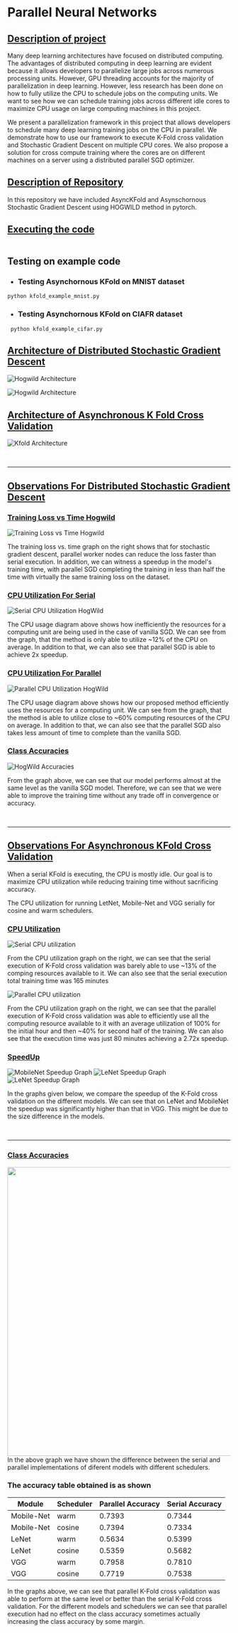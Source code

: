 # Parallel Neural Networks

## <u>Description of project</u>

Many deep learning architectures have focused on distributed computing. The advantages of distributed computing in deep learning are evident because it allows developers to parallelize large jobs across numerous processing units. However, GPU threading accounts for the majority of parallelization in deep learning. However, less research has been done on how to fully utilize the CPU to schedule jobs on the computing units. We want to see how we can schedule training jobs across different idle cores to maximize CPU usage on large computing machines in this project.

We present a parallelization framework in this project that allows developers to schedule many deep learning training jobs on the CPU in parallel. We demonstrate how to use our framework to execute K-Fold cross validation and Stochastic Gradient Descent on multiple CPU cores. We also propose a solution for cross compute training where the cores are on different machines on a server using a distributed parallel SGD optimizer.

## <u>Description of Repository</u>

In this repository we have included AsyncKFold and Asynschornous Stochastic Gradient Descent using HOGWILD method in pytorch. 



## <u>Executing the code</u>

```

```

## Testing on example code

- ### Testing Asynchornous KFold on MNIST dataset

```
python kfold_example_mnist.py 
```

 - ### Testing Asynchornous KFold on CIAFR dataset
```
 python kfold_example_cifar.py
 ```

## <u>Architecture of Distributed Stochastic Gradient Descent</u>

![Hogwild Architecture](./asset/block-diagram-Hogwild-3.png)

![Hogwild Architecture](./asset/block-diagram-Hogwild-4.png)

## <u>Architecture of Asynchronous K Fold Cross Validation</u>

![Kfold Architecture](./asset/KFold-Architecture.png)

<br>
<hr>

## <u>Observations For Distributed Stochastic Gradient Descent</u>

### <u>Training Loss vs Time Hogwild</u>

![Training Loss vs Time Hogwild](./asset/Training-Loss-vs-Time-Hogwild.png)

The training loss vs. time graph on the right shows that for stochastic gradient descent, parallel worker nodes can reduce the loss faster than serial execution. In addition, we can witness a speedup in the model's training time, with parallel SGD completing the training in less than half the time with virtually the same training loss on the dataset.

### <u> CPU Utilization For Serial</u>

![Serial CPU Utilization HogWild](./asset/CPU-Usage-Hogwild-Serial.png)

The CPU usage diagram above shows how inefficiently the resources for a computing unit are being used in the case of vanilla SGD. We can see from the graph, that the method is only able to utilize ~12% of the CPU on average. In addition to that, we can also see that parallel SGD is able to achieve 2x speedup.

### <u> CPU Utilization For Parallel</u>

![Parallel CPU Utilization HogWild](./asset/CPU-Usage-Hogwild-Parallel.png)

The CPU usage diagram above shows how our proposed method efficiently uses the resources for a computing unit. We can see from the graph, that the method is able to utilize close to ~60% computing resources of the CPU on average. In addition to that, we can also see that the parallel SGD also takes less amount of time to complete than the vanilla SGD.

### <u> Class Accuracies</u>
![HogWild Accuracies](./asset/Class-Accuracies-Hogwild.png)

From the graph above, we can see that our model performs almost at the same level as the vanilla SGD model. Therefore, we can see that we were able to improve the training time without any trade off in convergence or accuracy.

<br>
<hr>

## <u>Observations For Asynchronous KFold Cross Validation</u>

When a serial KFold is executing, the CPU is mostly idle. Our goal is to maximize CPU utilization while reducing training time without sacrificing accuracy.

The CPU utilization for running LetNet, Mobile-Net and VGG serially for cosine and warm schedulers.

### <u>CPU Utilization</u>

![Serial CPU utilization](./asset/CPU-Usage-Non-Parallel.png)

From the CPU utilization graph on the right, we can see that the serial execution of K-Fold cross validation was barely able to use ~13% of the comping resources available to it. We can also see that the serial execution total training time was 165 minutes



![Parallel CPU utilization](./asset/CPU-Usage-Parallel.png)

 From the CPU utilization graph on the right, we can see that the parallel execution of K-Fold cross validation was able to efficiently use all the computing resource available to it with an average utilization of 100% for the initial hour and then ~40% for second half of the training. We can also see that the execution time was just 80 minutes achieving a 2.72x speedup.




### <u>SpeedUp</u>
![MobileNet Speedup Graph](./asset/mobilenet-speedup.png)
![LeNet Speedup Graph](./asset/lenet-speedup.png)
![LeNet Speedup Graph](./asset/vgg-speedup.png)

In the graphs given below, we compare the speedup of the K-Fold cross validation on the different models. We can see that on LeNet and MobileNet the speedup was significantly higher than that in VGG. This might be due to the size difference in the models.

<br>
<hr>

### <u>Class Accuracies</u>
<img src="./asset/class-accuracies.png" width="800px" height ="650px"  >
In the above graph we have shown the difference between the serial and parallel implementations of diferent models with different schedulers. 


### The accuracy table obtained is as shown

| Module | Scheduler | Parallel Accuracy | Serial Accuracy |
--- | --- | --- | --- 
 | Mobile-Net | warm  | 0.7393 | 0.7344
 | Mobile-Net | cosine | 0.7394 | 0.7334
 | LeNet | warm| 0.5634 | 0.5399
 | LeNet | cosine | 0.5359 | 0.5682
 | VGG | warm | 0.7958 | 0.7810
 | VGG | cosine | 0.7719 | 0.7538

In the graphs above, we can see that parallel K-Fold cross validation was able to perform at the same level or better than the serial K-Fold cross validation. For the different models and schedulers we can see that parallel execution had no effect on the class accuracy sometimes actually increasing the class accuracy by some margin.



 

